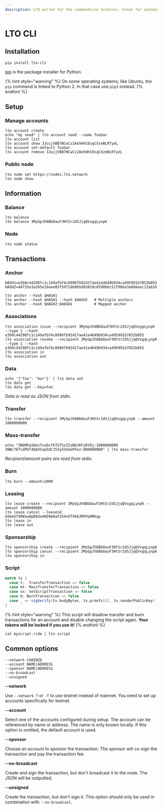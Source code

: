 ```yaml
---
description: LTO wallet for the commandline terminal. Great for automating tasks.
---
```


# LTO CLI

## Installation

```
pip install lto-cli
```

[pip](https://pip.pypa.io/en/stable/) is the package installer for Python.

{% hint style="warning" %}
On some operating systems, like Ubuntu, the `pip` command is linked to Python 2. In that case use `pip3` instead.
{% endhint %}

## Setup

### Manage accounts

```
lto account create
echo "my seed" | lto account seed --name foobar
lto account list
lto account show 3JuijVBB7NCwCz2Ae5HhCDsqCXzeBLRTyeL
lto account set-default foobar
lto account remove 3JuijVBB7NCwCz2Ae5HhCDsqCXzeBLRTyeL
```

### Public node

```
lto node set https://nodes.lto.network
lto node show
```

## Information

### Balance

```
lto balance
lto balance 3MyGpJh6Bb8auF3HtSr2dSJjqQVxgqLynpK
```

### Node

```
lto node status
```

## Transactions

### Anchor

```
HASH1=e3b0c44298fc1c149afbf4c8996fb92427ae41e4649b934ca495991b7852b855
HASH2=d4735e3a265e16eee03f59718b9b5d03019c07d8b6c51f90da3a666eec13ab35

lto anchor --hash $HASH1
lto anchor --hash $HASH1 --hash $HASH2   # Multiple anchors
lto anchor --hash $HASH2:$HASH1          # Mapped anchor
```

### Associations

```
lto association issue --recipient 3MyGpJh6Bb8auF3HtSr2dSJjqQVxgqLynpK --type 1 --hash e3b0c44298fc1c149afbf4c8996fb92427ae41e4649b934ca495991b7852b855
lto association revoke --recipient 3MyGpJh6Bb8auF3HtSr2dSJjqQVxgqLynpK --type 1 --hash e3b0c44298fc1c149afbf4c8996fb92427ae41e4649b934ca495991b7852b855
lto association in
lto association out
```

### Data

```
echo '{"foo": "bar"}' | lto data set
lto data get
lto data get --key=foo
```

_Data is read as JSON from stdin._

### Transfer

```
lto transfer --recipient 3MyGpJh6Bb8auF3HtSr2dSJjqQVxgqLynpK --amount 1000000000
```

### Mass-transfer

```
echo "3N6MFpSbbzTozDcfkTUT5zZ2sNbJKFyRtRj:1000000000
3NBC7ETcdPbf4QAXSop5UCJ53yX34aGPXoz:800000000" | lto mass-transfer
```

_Recipient/amount pairs are read from stdin._

### Burn

```
lto burn --amount=1000
```

### Leasing

```
lto lease create --recipient 3MyGpJh6Bb8auF3HtSr2dSJjqQVxgqLynpK --amount 1000000000
lto lease cancel --leaseid 6XmeG7SRWiw8pD6Uad6D9AAaY354v5TV6AJMhPpHMkqy
lto lease in
lto lease out
```

### Sponsorship

```
lto sponsorship create --recipient 3MyGpJh6Bb8auF3HtSr2dSJjqQVxgqLynpK
lto sponsorship cancel --recipient 3MyGpJh6Bb8auF3HtSr2dSJjqQVxgqLynpK
lto sponsorship in
```

### Script

```scala
match tx {
  case t:  TransferTransaction => false
  case mt: MassTransferTransaction => false
  case ss: SetScriptTransaction => false
  case b: BurnTransaction => false
  case _ => sigVerify(tx.bodyBytes, tx.proofs[0], tx.senderPublicKey)
}
```

{% hint style="warning" %}
This script will disallow transfer and burn transactions for an account and disable changing the script again. **Your tokens will be locked if you use it!**
{% endhint %}

```
cat myscript.ride | lto script
```

## Common options

```
--network CHAINID
--account NAME|ADDRESS
--sponsor NAME|ADDRESS
--no-broadcast
--unsigned
```

**--network**

Use `--network T` or `-T` to use testnet instead of mainnet. You need to set up accounts specifically for testnet.

**--account**

Select one of the accounts configured during setup. The account can be referenced by name or address. The name is only known locally. If this option is omitted, the default account is used.

**--sponsor**

Choose an account to sponsor the transaction. The sponsor will co-sign the transaction and pay the transaction fee.

**--no-broadcast**

Create and sign the transaction, but don't broadcast it to the node. The JSON will be outputted.

**--unsigned**

Create the transaction, but don't sign it. This option should only be used in combination with `--no-broadcast`.
